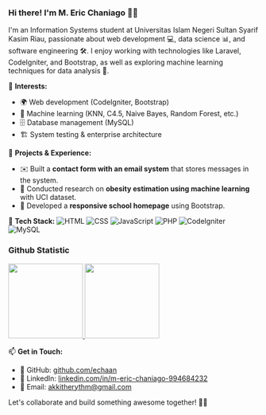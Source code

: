 ### Hi there! I'm M. Eric Chaniago 👋✨

I'm an Information Systems student at Universitas Islam Negeri Sultan Syarif Kasim Riau, passionate about web development 💻, data science 📊, and software engineering 🛠️. I enjoy working with technologies like Laravel, CodeIgniter, and Bootstrap, as well as exploring machine learning techniques for data analysis 🤖.

🔹 **Interests:**
- 🌍 Web development (CodeIgniter, Bootstrap)
- 🤖 Machine learning (KNN, C4.5, Naive Bayes, Random Forest, etc.)
- 🗄️ Database management (MySQL)
- 🏗️ System testing & enterprise architecture

🔹 **Projects & Experience:**
- ✉️ Built a **contact form with an email system** that stores messages in the system.
- 🏥 Conducted research on **obesity estimation using machine learning** with UCI dataset.
- 🎨 Developed a **responsive school homepage** using Bootstrap.

🔹 **Tech Stack:**
![HTML](https://img.shields.io/badge/HTML-E34F26?style=flat&logo=html5&logoColor=white)
![CSS](https://img.shields.io/badge/CSS-1572B6?style=flat&logo=css3&logoColor=white)
![JavaScript](https://img.shields.io/badge/JavaScript-F7DF1E?style=flat&logo=javascript&logoColor=black)
![PHP](https://img.shields.io/badge/PHP-777BB4?style=flat&logo=php&logoColor=white)
![CodeIgniter](https://img.shields.io/badge/CodeIgniter-EF4223?style=flat&logo=codeigniter&logoColor=white)
![MySQL](https://img.shields.io/badge/MySQL-4479A1?style=flat&logo=mysql&logoColor=white)

### Github Statistic
<p align="left">
  <a href="https://github.com/echaan">
    <img height="150em" src="https://github-readme-stats.vercel.app/api?username=echaan&show_icons=true&theme=algolia&include_all_commits=true&count_private=true&cache_seconds=1800"/>
    <img height="150em" src="https://github-readme-stats.vercel.app/api/top-langs/?username=echaan&layout=compact&langs_count=8&theme=algolia"/>
  </a>
</p>



📫 **Get in Touch:**  
- 🐙 GitHub: [github.com/echaan](https://github.com/echaan)
- 💼 LinkedIn: [linkedin.com/in/m-eric-chaniago-994684232](https://www.linkedin.com/in/m-eric-chaniago-994684232/)
- 📩 Email: [akkitherythm@gmail.com](mailto:akkitherythm@gmail.com)

Let's collaborate and build something awesome together! 🚀🔥
